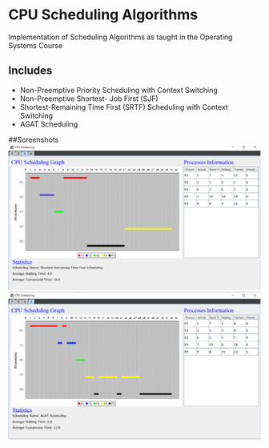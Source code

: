 # CPU Scheduling Algorithms
Implementation of Scheduling Algorithms as taught in the Operating Systems Course

## Includes
- Non-Preemptive Priority Scheduling with Context Switching  
- Non-Preemptive Shortest- Job First (SJF)
- Shortest-Remaining Time First (SRTF) Scheduling with Context Switching
- AGAT Scheduling

##Screenshots
![1](ss/1.png)
![2](ss/2.png)
